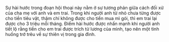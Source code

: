 Sự hài hước trong đoạn hội thoại này nằm ở sự tương phản giữa cách đối xử của cha mẹ với anh và em trai. Trong khi người anh từ nhỏ chưa từng được cho tiền tiêu vặt, thậm chí không được cho tiền mua mì gói, thì em trai lại được cho 3 triệu mỗi tháng. Điểm hài hước được nhấn mạnh khi người anh tiết lộ rằng tiền cho em trai được trích từ lương của mình, tạo nên một tình huống trớ trêu về sự thiên vị trong gia đình.
